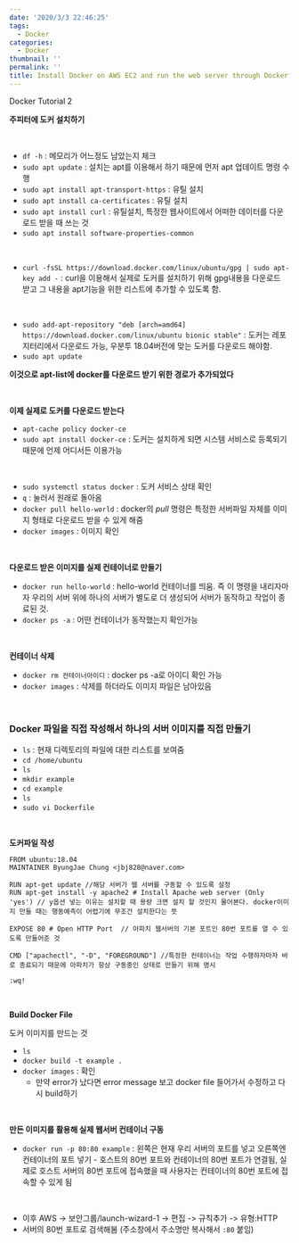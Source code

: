 ```yaml
---
date: '2020/3/3 22:46:25'
tags:
  - Docker
categories:
  - Docker
thumbnail: ''
permalink: ''
title: Install Docker on AWS EC2 and run the web server through Dockerfile
---
```


Docker Tutorial 2

<!-- more -->

__주피터에 도커 설치하기__

<br>

* `df -h`  : 메모리가 어느정도 남았는지 체크
* `sudo apt update` : 설치는 apt를 이용해서 하기 때문에 먼저 apt 업데이트 명령 수행
* `sudo apt install apt-transport-https`  : 유틸 설치
* `sudo apt install ca-certificates`  : 유틸 설치
* `sudo apt install curl` : 유틸설치, 특정한 웹사이트에서 어떠한 데이터를 다운로드 받을 때 쓰는 것
* `sudo apt install software-properties-common`

<br>

* `curl -fsSL https://download.docker.com/linux/ubuntu/gpg | sudo apt-key add -`  : curl을 이용해서 실제로 도커를 설치하기 위해 gpg내용을 다운로드 받고 그 내용을 apt기능을 위한 리스트에 추가할 수 있도록 함.

<br>
  
* `sudo add-apt-repository "deb [arch=amd64] https://download.docker.com/linux/ubuntu bionic stable"`  : 도커는 레포지터리에서 다운로드 가능, 우분투 18.04버전에 맞는 도커를 다운로드 해야함.
* `sudo apt update`

__이것으로 apt-list에 docker를 다운로드 받기 위한 경로가 추가되었다__

<br>

__이제 실제로 도커를 다운로드 받는다__

* `apt-cache policy docker-ce`
* `sudo apt install docker-ce`  : 도커는 설치하게 되면 시스템 서비스로 등록되기 때문에 언제 어디서든 이용가능

<br>

* `sudo systemctl status docker`  : 도커 서비스 상태 확인
* `q` : 눌러서 원래로 돌아옴
* `docker pull hello-world`  : docker의 *pull* 명령은 특정한 서버파일 자체를 이미지 형태로 다운로드 받을 수 있게 해줌
* `docker images` : 이미지 확인

<br>

__다운로드 받은 이미지를 실제 컨테이너로 만들기__

* `docker run hello-world`  : hello-world 컨테이너를 띄움. 즉 이 명령을 내리자마자 우리의 서버 위에 하나의 서버가 별도로 더 생성되어 서버가 동작하고 작업이 종료된 것.
* `docker ps -a` : 어떤 컨테이너가 동작했는지 확인가능

<br>

__컨테이너 삭제__

* `docker rm 컨테이너아이디`  : docker ps -a로 아이디 확인 가능
* `docker images` : 삭제를 하더라도 이미지 파일은 남아있음


<br>

### Docker 파일을 직접 작성해서 하나의 서버 이미지를 직접 만들기

* `ls`  : 현재 디렉토리의 파일에 대한 리스트를 보여줌
* `cd /home/ubuntu`
* `ls`
* `mkdir example`
* `cd example`
* `ls`
* `sudo vi Dockerfile`

<br>

__도커파일 작성__
```
FROM ubuntu:18.04
MAINTAINER ByungJae Chung <jbj828@naver.com>

RUN apt-get update //해당 서버가 웹 서버를 구동할 수 있도록 설정
RUN apt-get install -y apache2 # Install Apache web server (Only 'yes') // y옵션 넣는 이유는 설치할 때 용량 크면 설치 할 것인지 물어본다. docker이미지 만들 때는 행동예측이 어렵기에 무조건 설치한다는 뜻

EXPOSE 80 # Open HTTP Port  // 아파치 웹서버의 기본 포트인 80번 포트를 열 수 있도록 만들어준 것

CMD ["apachectl", "-D", "FOREGROUND"] //특정한 컨테이너는 작업 수행하자마자 바로 종료되기 때문에 아파치가 항상 구동중인 상태로 만들기 위해 명시
```
`:wq!`

<br>

__Build Docker File__

도커 이미지를 만드는 것
* `ls`
* `docker build -t example .`
* `docker images` : 확인
    * 만약 error가 났다면 error message 보고 docker file 들어가서 수정하고 다시 build하기

<br>

__만든 이미지를 활용해 실제 웹서버 컨테이너 구동__

* `docker run -p 80:80 example` : 왼쪽은 현재 우리 서버의 포트를 넣고 오른쪽엔 컨테이너의 포트 넣기 - 호스트의 80번 포트와 컨테이너의 80번 포트가 연결됨, 실제로 호스트 서버의 80번 포트에 접속했을 때 사용자는 컨테이너의 80번 포트에 접속할 수 있게 됨

<Br>

* 이후 AWS -> 보안그룹/launch-wizard-1 -> 편집 ->
  규칙추가 -> 유형:HTTP
* 서버의 80번 포트로 검색해봄 (주소창에서 주소명만 복사해서 `:80` 붙임) 